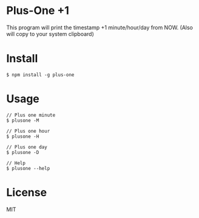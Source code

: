 # Plus-One +1 #

This program will print the timestamp +1 minute/hour/day from NOW. (Also will copy to your system clipboard)

# Install #
```
$ npm install -g plus-one
```

# Usage #
```
// Plus one minute
$ plusone -M

// Plus one hour
$ plusone -H

// Plus one day
$ plusone -D

// Help
$ plusone --help
```

# License #

MIT
